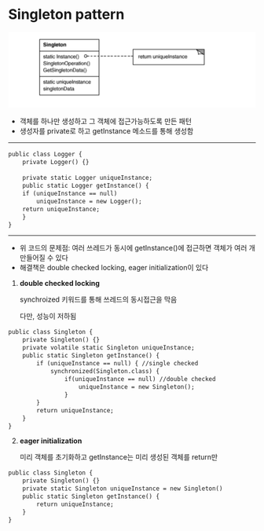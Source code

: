 # Singleton pattern

 ![singleton](./singleton_pattern.png)
 

- 객체를 하나만 생성하고 그 객체에 접근가능하도록 만든 패턴
- 생성자를 private로 하고 getInstance 메소드를 통해 생성함

---

```
public class Logger {
    private Logger() {}
    
    private static Logger uniqueInstance;
    public static Logger getInstance() {
    if (uniqueInstance == null)
        uniqueInstance = new Logger();
    return uniqueInstance;
    }
}
```

--- 
 - 위 코드의 문제점: 여러 쓰레드가 동시에 getInstance()에 접근하면 객체가 여러 개 만들어질 수 있다
 - 해결책은 double checked locking, eager initialization이 있다




1. **double checked locking**

    synchroized 키워드를 통해 쓰레드의 동시접근을 막음
    
    다만, 성능이 저하됨
```
public class Singleton {
    private Singleton() {}
    private volatile static Singleton uniqueInstance;
    public static Singleton getInstance() {
        if (uniqueInstance == null) { //single checked
            synchronized(Singleton.class) {
                if(uniqueInstance == null) //double checked
                    uniqueInstance = new Singleton();
                }
        }
        return uniqueInstance;
    }
}
```

2. **eager initialization**

     미리 객체를 초기화하고 getInstance는 미리 생성된 객체를 return만 
```
public class Singleton {
    private Singleton() {}
    private static Singleton uniqueInstance = new Singleton()
    public static Singleton getInstance() {
        return uniqueInstance;
    }
}
```
